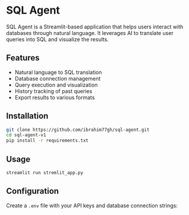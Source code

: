 # SQL Agent

SQL Agent is a Streamlit-based application that helps users interact with databases through natural language. It leverages AI to translate user queries into SQL and visualize the results.

## Features

- Natural language to SQL translation
- Database connection management
- Query execution and visualization
- History tracking of past queries
- Export results to various formats

## Installation

```bash
git clone https://github.com/ibrahim77gh/sql-agent.git
cd sql-agent-v1
pip install -r requirements.txt
```

## Usage

```bash
streamlit run stremlit_app.py
```

## Configuration

Create a `.env` file with your API keys and database connection strings: